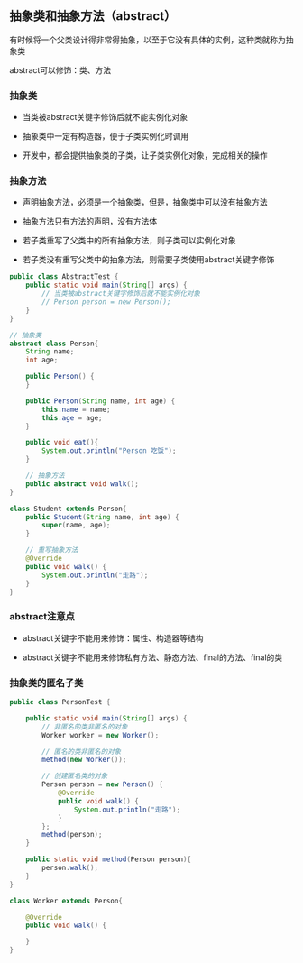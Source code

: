 ## 抽象类和抽象方法（abstract）

有时候将一个父类设计得非常得抽象，以至于它没有具体的实例，这种类就称为抽象类

abstract可以修饰：类、方法

### 抽象类

- 当类被abstract关键字修饰后就不能实例化对象

- 抽象类中一定有构造器，便于子类实例化时调用

- 开发中，都会提供抽象类的子类，让子类实例化对象，完成相关的操作

### 抽象方法

- 声明抽象方法，必须是一个抽象类，但是，抽象类中可以没有抽象方法

- 抽象方法只有方法的声明，没有方法体

- 若子类重写了父类中的所有抽象方法，则子类可以实例化对象

- 若子类没有重写父类中的抽象方法，则需要子类使用abstract关键字修饰

```java
public class AbstractTest {
    public static void main(String[] args) {
        // 当类被abstract关键字修饰后就不能实例化对象
        // Person person = new Person();
    }
}

// 抽象类
abstract class Person{
    String name;
    int age;

    public Person() {
    }

    public Person(String name, int age) {
        this.name = name;
        this.age = age;
    }

    public void eat(){
        System.out.println("Person 吃饭");
    }

    // 抽象方法
    public abstract void walk();
}

class Student extends Person{
    public Student(String name, int age) {
        super(name, age);
    }

    // 重写抽象方法
    @Override
    public void walk() {
        System.out.println("走路");
    }
}
```

### abstract注意点

- abstract关键字不能用来修饰：属性、构造器等结构

- abstract关键字不能用来修饰私有方法、静态方法、final的方法、final的类

### 抽象类的匿名子类

```java
public class PersonTest {

    public static void main(String[] args) {
        // 非匿名的类非匿名的对象
        Worker worker = new Worker();

        // 匿名的类非匿名的对象
        method(new Worker());

        // 创建匿名类的对象
        Person person = new Person() {
            @Override
            public void walk() {
                System.out.println("走路");
            }
        };
        method(person);
    }

    public static void method(Person person){
        person.walk();
    }
}

class Worker extends Person{

    @Override
    public void walk() {

    }
}
```